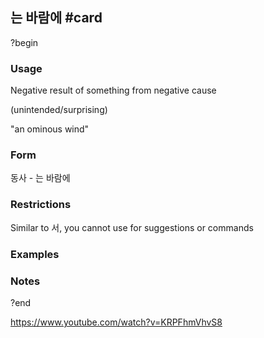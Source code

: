 ## 는 바람에 #card
?begin
### Usage
Negative result of something from negative cause

(unintended/surprising)

"an ominous wind"
### Form
동사 - 는 바람에
### Restrictions

Similar to 서, you cannot use for suggestions or commands
### Examples
### Notes
?end


https://www.youtube.com/watch?v=KRPFhmVhvS8